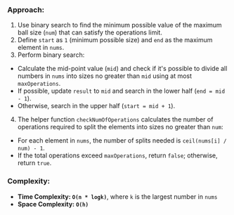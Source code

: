 ### Approach:
1. Use binary search to find the minimum possible value of the maximum ball size (`num`) that can satisfy the operations limit.
2. Define `start` as `1` (minimum possible size) and `end` as the maximum element in `nums`.
3. Perform binary search:
- Calculate the mid-point value (`mid`) and check if it's possible to divide all numbers in `nums` into sizes no greater than `mid` using at most `maxOperations`.
- If possible, update `result` to `mid` and search in the lower half (`end = mid - 1`).
- Otherwise, search in the upper half (`start = mid + 1`).
4. The helper function `checkNumOfOperations` calculates the number of operations required to split the elements into sizes no greater than `num`:
- For each element in `nums`, the number of splits needed is `ceil(nums[i] / num) - 1`.
- If the total operations exceed `maxOperations`, return `false`; otherwise, return `true`.
​
### Complexity:
- **Time Complexity: `O(n * logk)`**, where `k` is the largest number in `nums`
- **Space Complexity: `O(h)`**